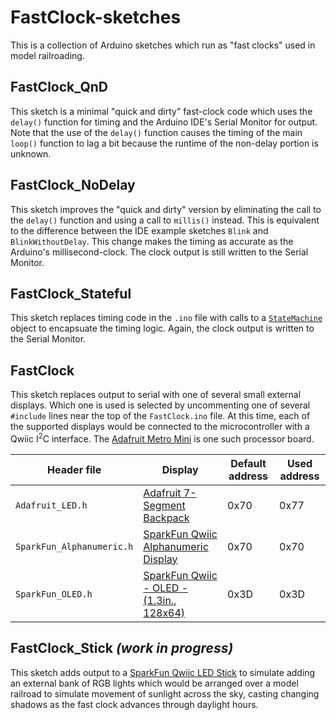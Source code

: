 # FastClock-sketches

This is a collection of Arduino sketches which run as "fast clocks" used in model railroading.

## FastClock_QnD

This sketch is a minimal "quick and dirty" fast-clock code which uses the `delay()` function for timing and the Arduino IDE's Serial Monitor for output.  Note that the use of the `delay()` function causes the timing of the main `loop()` function to lag a bit because the runtime of the non-delay portion is unknown.

## FastClock_NoDelay

This sketch improves the "quick and dirty" version by eliminating the call to the `delay()` function and using a call to `millis()` instead.  This is equivalent to the difference between the IDE example sketches `Blink` and `BlinkWithoutDelay`.  This change makes the timing as accurate as the Arduino's millisecond-clock.  The clock output is still written to the Serial Monitor.

## FastClock_Stateful

This sketch replaces timing code in the `.ino` file with calls to a [`StateMachine`](https://github.com/twrackers/StateMachine-library) object to encapsuate the timing logic.  Again, the clock output is written to the Serial Monitor.

## FastClock

This sketch replaces output to serial with one of several small external displays.  Which one is used is selected by uncommenting one of several `#include` lines near the top of the `FastClock.ino` file.  At this time, each of the supported displays would be connected to the microcontroller with a Qwiic I<sup>2</sup>C interface.  The [Adafruit Metro Mini](https://www.adafruit.com/product/2590) is one such processor board.

| Header file | Display | Default address | Used address |
| ----------- | ------- | ------- | ------- |
| `Adafruit_LED.h` | [Adafruit 7-Segment Backpack](https://www.adafruit.com/product/1269) | 0x70 | 0x77 |
| `SparkFun_Alphanumeric.h` | [SparkFun Qwiic Alphanumeric Display](https://www.sparkfun.com/products/16917) | 0x70 | 0x70 |
| `SparkFun_OLED.h` | [SparkFun Qwiic - OLED - (1.3in., 128x64)](https://www.sparkfun.com/products/23453) | 0x3D | 0x3D |

## FastClock_Stick *(work in progress)*

This sketch adds output to a [SparkFun Qwiic LED Stick](https://www.sparkfun.com/products/18354) to simulate adding an external bank of RGB lights which would be arranged over a model railroad to simulate movement of sunlight across the sky, casting changing shadows as the fast clock advances through daylight hours.